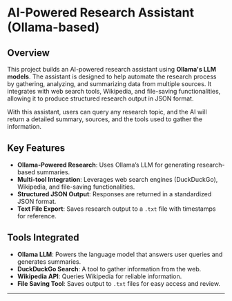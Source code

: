 # AI-Powered Research Assistant (Ollama-based)

## Overview

This project builds an AI-powered research assistant using **Ollama's LLM models**. The assistant is designed to help automate the research process by gathering, analyzing, and summarizing data from multiple sources. It integrates with web search tools, Wikipedia, and file-saving functionalities, allowing it to produce structured research output in JSON format.

With this assistant, users can query any research topic, and the AI will return a detailed summary, sources, and the tools used to gather the information.

## Key Features

- **Ollama-Powered Research**: Uses Ollama’s LLM for generating research-based summaries.
- **Multi-tool Integration**: Leverages web search engines (DuckDuckGo), Wikipedia, and file-saving functionalities.
- **Structured JSON Output**: Responses are returned in a standardized JSON format.
- **Text File Export**: Saves research output to a `.txt` file with timestamps for reference.

## Tools Integrated

- **Ollama LLM**: Powers the language model that answers user queries and generates summaries.
- **DuckDuckGo Search**: A tool to gather information from the web.
- **Wikipedia API**: Queries Wikipedia for reliable information.
- **File Saving Tool**: Saves output to `.txt` files for easy access and review.

---

